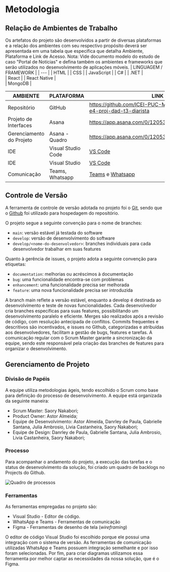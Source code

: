 
# Metodologia

## Relação de Ambientes de Trabalho

Os artefatos do projeto são desenvolvidos a partir de diversas plataformas e a relação dos ambientes com seu respectivo propósito deverá ser apresentada em uma tabela que especifica que detalha Ambiente, Plataforma e Link de Acesso. 
Nota: Vide documento modelo do estudo de caso "Portal de Notícias" e defina também os ambientes e frameworks que serão utilizados no desenvolvimento de aplicações móveis.
| LINGUAGEM / FRAMEWORK |
| --- |
| HTML |
| CSS |
| JavaScript |
| C# | 
| .NET |  
| React |
| React Native |  
| MongoDB |

| AMBIENTE | PLATAFORMA | LINK DE ACESSO |
| --- | --- | --- |
| Repositório | GitHub |  https://github.com/ICEI-PUC-Minas-PMV-ADS/pmv-ads-2024-1-e4-proj-dad-t3-diarista   |
| Projeto de Interfaces |  Asana  | https://app.asana.com/0/1205355147771278/1205355171518338 |
| Gerenciamento do Projeto| Asana - Quadro |  https://app.asana.com/0/1205355147771278/1205355171518339  |
| IDE|Visual Studio Code |  [VS Code](https://code.visualstudio.com/) |
| IDE|Visual Studio |  [VS Code](https://visualstudio.microsoft.com/pt-br/downloads/) |
| Comunicação|Teams,  Whatsapp |  [Teams](https://www.microsoft.com/pt-br/microsoft-teams/log-in) e [Whatsapp](https://web.whatsapp.com/)   |

## Controle de Versão

A ferramenta de controle de versão adotada no projeto foi o
[Git](https://git-scm.com/), sendo que o [Github](https://github.com)
foi utilizado para hospedagem do repositório.

O projeto segue a seguinte convenção para o nome de branches:

- `main`: versão estável já testada do software
- `develop`: versão de desenvolvimento do software
- `develop/<nome-do-desenvolvedor>`: branches individuais para cada desenvolvedor trabalhar em suas features

Quanto à gerência de issues, o projeto adota a seguinte convenção para
etiquetas:

- `documentation`: melhorias ou acréscimos à documentação
- `bug`: uma funcionalidade encontra-se com problemas
- `enhancement`: uma funcionalidade precisa ser melhorada
- `feature`: uma nova funcionalidade precisa ser introduzida

A branch main reflete a versão estável, enquanto a develop é destinada ao desenvolvimento e teste de novas funcionalidades. Cada desenvolvedor cria branches específicas para suas features, possibilitando um desenvolvimento paralelo e eficiente. Merges são realizados após a revisão de código, com resolução antecipada de conflitos. Commits frequentes e descritivos são incentivados, e issues no Github, categorizadas e atribuídas aos desenvolvedores, facilitam a gestão de bugs, features e tarefas. A comunicação regular com o Scrum Master garante a sincronização da equipe, sendo este responsável pela criação das branches de features para organizar o desenvolvimento.

## Gerenciamento de Projeto

### Divisão de Papéis

 A equipe utiliza metodologias ágeis, tendo escolhido o Scrum como base para definição do processo de desenvolvimento. A equipe está organizada da seguinte maneira:
- Scrum Master: Saory Nakabori;
- Product Owner:  Astor Almeida;
- Equipe de Desenvolvimento: Astor Almeida, Danrley de Paula, Gabrielle Santana, Julia Ambrosio, Livia Castanheira, Saory Nakabori;
- Equipe de Design: Danrley de Paula, Gabrielle Santana, Julia Ambrosio, Livia Castanheira, Saory Nakabori;



### Processo

Para acompanhar o andamento do projeto, a execução das tarefas e o status de desenvolvimento da solução, foi criado um quadro de backlogs no Projects do Github.
 
![Quadro de processos](https://github.com/ICEI-PUC-Minas-PMV-ADS/pmv-ads-2024-1-e4-proj-dad-t3-diarista/assets/112135999/ba8ca8df-aa72-4276-a090-aa0dd9152154)

### Ferramentas

As ferramentas empregadas no projeto são:

- Visual Studio - Editor de código.
- WhatsApp e Teams - Ferramentas de comunicação
- Figma - Ferramentas de desenho de tela (_wireframing_)

O editor de código Visual Studio foi escolhido porque ele possui uma integração com o sistema de versão. As ferramentas de comunicação utilizadas WhatsApp e Teams possuem integração semelhante e por isso foram selecionadas. Por fim, para criar diagramas utilizamos essa ferramenta por melhor captar as necessidades da nossa solução, que é o Figma.


